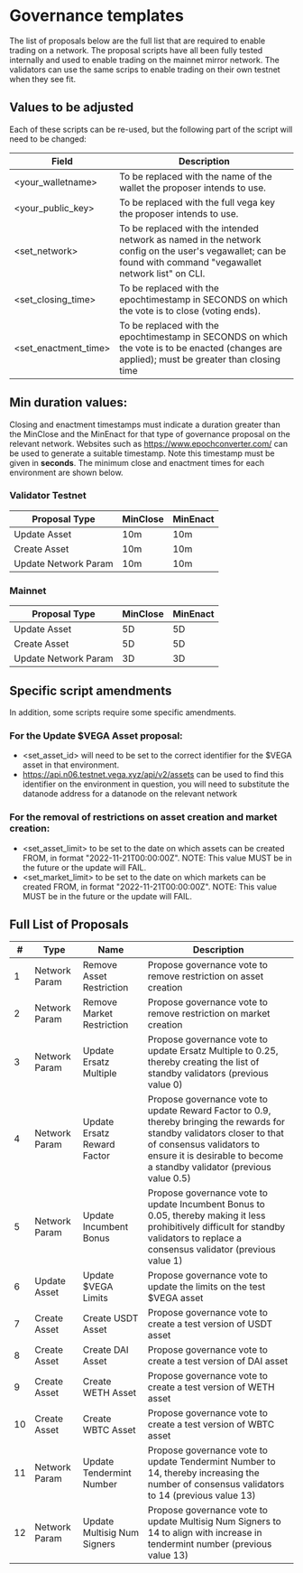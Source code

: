 # Governance templates

The list of proposals below are the full list that are  required to enable trading on a network.
The proposal scripts have all been fully tested internally and used to enable trading on the mainnet mirror network.
The validators can use the same scrips to enable trading on their own testnet when they see fit.

## Values to be adjusted
Each of these scripts can be re-used, but the following part of the script will need to be changed:

| Field      | Description |
| ----------- | ----------- |
| <your_walletname>      | To be replaced with the name of the wallet the proposer intends to use.|
| <your_public_key>   | To be replaced with the full vega key the proposer intends to use.|
| <set_network> | To be replaced with the intended network as named in the network config on the user's vegawallet; can be found with command "vegawallet network list" on CLI. |
| <set_closing_time>|To be replaced with the epochtimestamp in SECONDS on which the vote is to close (voting ends).|
| <set_enactment_time>|To be replaced with the epochtimestamp in SECONDS on which the vote is to be enacted (changes are applied); must be greater than closing time|


## Min duration values:
 
Closing and enactment timestamps must indicate a duration greater than the MinClose and the MinEnact for that type of governance proposal on the relevant network.  Websites such as https://www.epochconverter.com/ can be used to generate a suitable timestamp.  Note this timestamp must be given in **seconds**.  The minimum close and enactment times for each environment are shown below.
  
### Validator Testnet
| Proposal Type      | MinClose |MinEnact |
| ----------- | ----------- |----------- |
| Update Asset      | 10m       |10m       |
| Create Asset   | 10m        |10m       |
| Update Network Param   | 10m        |10m       |

### Mainnet
| Proposal Type      | MinClose |MinEnact |
| ----------- | ----------- |----------- |
| Update Asset      | 5D       |5D       |
| Create Asset   | 5D        |5D       |
| Update Network Param   | 3D        |3D       |
  
  
## Specific script amendments
In addition, some scripts require some specific amendments.

### For the Update $VEGA Asset proposal:

- <set_asset_id> will need to be set to the correct identifier for the $VEGA asset in that environment.
- https://api.n06.testnet.vega.xyz/api/v2/assets can be used to find this identifier on the environment in question, you will need to substitute the datanode address for a datanode on the relevant network
  
### For the removal of  restrictions on asset creation and market creation:

- <set_asset_limit> to be set to the date on which assets can be created FROM, in format "2022-11-21T00:00:00Z". NOTE: This value MUST be in the future or the update will FAIL.
- <set_market_limit> to be set to the date on which markets can be created FROM, in format "2022-11-21T00:00:00Z". NOTE: This value MUST be in the future or the update will FAIL.

## Full List of Proposals

  
  | #   | Type           | Name                        | Description |
  | --- | -------------- |---------------------------- |----------- |
  | 1   | Network Param  |Remove Asset Restriction     |Propose governance vote to remove restriction on asset creation       |
  | 2   | Network Param  |Remove Market Restriction    |Propose governance vote to remove restriction on market creation       |
  | 3   | Network Param  |Update Ersatz Multiple       |Propose governance vote to update Ersatz Multiple to 0.25, thereby creating the list of standby validators (previous value 0)       |
  | 4   | Network Param  |Update Ersatz Reward Factor  |Propose governance vote to update Reward Factor to 0.9, thereby bringing the rewards for standby validators closer to that of consensus validators to ensure it is desirable to become a standby validator (previous value 0.5)|
  | 5  | Network Param  |Update Incumbent Bonus       |Propose governance vote to update Incumbent Bonus to 0.05, thereby making it less prohibitively difficult for standby validators to replace a consensus validator (previous value 1)      |
  | 6   | Update Asset   |Update $VEGA Limits          |Propose governance vote to update the limits on the test $VEGA asset|
  | 7   | Create Asset   |Create USDT Asset            |Propose governance vote to create a test version of USDT asset       |
  | 8   | Create Asset   |Create DAI Asset             |Propose governance vote to create a test version of DAI asset       |
  | 9   | Create Asset   |Create WETH Asset            |Propose governance vote to create a test version of WETH asset       |
  | 10   | Create Asset   |Create WBTC Asset            |Propose governance vote to create a test version of WBTC asset       |
  | 11  | Network Param  |Update Tendermint Number     |Propose governance vote to update Tendermint Number to 14, thereby increasing the number of consensus validators to 14 (previous value 13)       |
  | 12  | Network Param  |Update Multisig Num Signers  |Propose governance vote to update Multisig Num Signers to 14 to align with increase in tendermint number (previous value 13)       |
  
  
